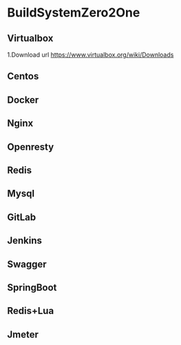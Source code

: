 # BuildSystemZero2One
## Virtualbox
1.Download url
https://www.virtualbox.org/wiki/Downloads
## Centos
## Docker
## Nginx
## Openresty
## Redis
## Mysql
## GitLab
## Jenkins
## Swagger
## SpringBoot
## Redis+Lua
## Jmeter
